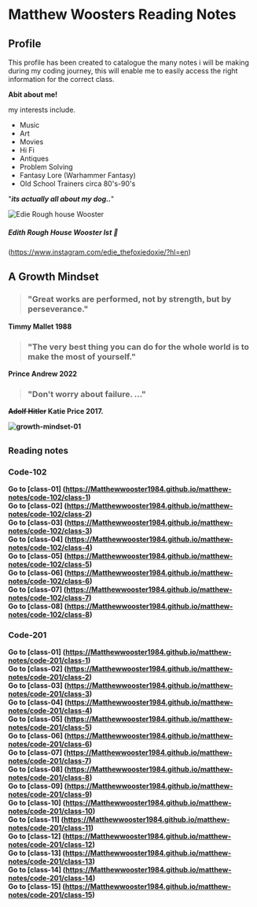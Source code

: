   # Matthew Woosters Reading Notes  
  
  ## **Profile** 
  
  This profile has been created to catalogue the many notes i will be making during my coding journey, this
  will enable me to easily access the right information for the correct class.
 
  
  **Abit about me!**
  
  my interests include.
  
  + Music
  + Art
  + Movies
  + Hi Fi
  + Antiques
  + Problem Solving
  + Fantasy Lore (Warhammer Fantasy)
  + Old School Trainers circa 80's-90's
  
 "***its actually all about my dog..***"
  
  
  ![Edie Rough house Wooster](https://user-images.githubusercontent.com/122787462/212980546-64304343-a1fa-410e-a2ac-bfc77377dc8c.jpg)


##### Edith Rough House Wooster Ist  :dog:

(https://www.instagram.com/edie_thefoxiedoxie/?hl=en)  

 
  ## A Growth Mindset
  
> ### "Great works are performed, not by strength, but by perseverance." ###
  
   <strong>Timmy Mallet 1988</strong>
   
>  ### "The very best thing you can do for the whole world is to make the most of yourself." ###  
   
   <strong>Prince Andrew 2022
   
>  ### "Don't worry about failure. ..." ###
   
  ~~Adolf Hitler~~ <strong>Katie Price 2017</strong>.



  ![growth-mindset-01](https://user-images.githubusercontent.com/122787462/212985158-c505b01c-9b41-4852-ac72-0c2b911c94e7.png)

  
   ## <sub>Reading notes</sub> ##
  
 ### Code-102 
Go to [class-01]  (https://Matthewwooster1984.github.io/matthew-notes/code-102/class-1)     
Go to [class-02]  (https://Matthewwooster1984.github.io/matthew-notes/code-102/class-2)         
Go to [class-03]  (https://Matthewwooster1984.github.io/matthew-notes/code-102/class-3)   
Go to [class-04]  (https://Matthewwooster1984.github.io/matthew-notes/code-102/class-4)  
Go to [class-05]  (https://Matthewwooster1984.github.io/matthew-notes/code-102/class-5)  
Go to [class-06]  (https://Matthewwooster1984.github.io/matthew-notes/code-102/class-6)  
Go to [class-07]  (https://Matthewwooster1984.github.io/matthew-notes/code-102/class-7)  
Go to [class-08]  (https://Matthewwooster1984.github.io/matthew-notes/code-102/class-8)  

 ### Code-201
Go to [class-01]  (https://Matthewwooster1984.github.io/matthew-notes/code-201/class-1)  
Go to [class-02]  (https://Matthewwooster1984.github.io/matthew-notes/code-201/class-2)  
Go to [class-03]  (https://Matthewwooster1984.github.io/matthew-notes/code-201/class-3)  
Go to [class-04]  (https://Matthewwooster1984.github.io/matthew-notes/code-201/class-4)  
Go to [class-05]  (https://Matthewwooster1984.github.io/matthew-notes/code-201/class-5)  
Go to [class-06]  (https://Matthewwooster1984.github.io/matthew-notes/code-201/class-6)  
Go to [class-07]  (https://Matthewwooster1984.github.io/matthew-notes/code-201/class-7)  
Go to [class-08]  (https://Matthewwooster1984.github.io/matthew-notes/code-201/class-8)  
Go to [class-09]  (https://Matthewwooster1984.github.io/matthew-notes/code-201/class-9)  
Go to [class-10]  (https://Matthewwooster1984.github.io/matthew-notes/code-201/class-10)  
Go to [class-11]  (https://Matthewwooster1984.github.io/matthew-notes/code-201/class-11)  
Go to [class-12]  (https://Matthewwooster1984.github.io/matthew-notes/code-201/class-12)  
Go to [class-13]  (https://Matthewwooster1984.github.io/matthew-notes/code-201/class-13)  
Go to [class-14]  (https://Matthewwooster1984.github.io/matthew-notes/code-201/class-14)  
Go to [class-15]  (https://Matthewwooster1984.github.io/matthew-notes/code-201/class-15)  
